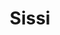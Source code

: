 ---
title: Sissi
date: 
draft: false

# descripcion
description : Luna y estrella

materials: Plata 925

color: Plateado

dimensions: 1 cm

code: 01-03-0277

type: "Aros"

categories: []

price: $1.950,00

price_eftvo: $1.655,00

# Images
# first image will be shown in the product page
images:
  # - image: "images/path_to_image"
  # La ubicacion de las imagenes es imagenes/Aros/Aros.Microcubic/01-03-0277-sissi
  - image: "./images/aros/microcubic/01-03-0277-luna-y-estrella_a.jpeg"
  - image: "./images/aros/microcubic/01-03-0277-luna-y-estrella_b.jpeg"
---